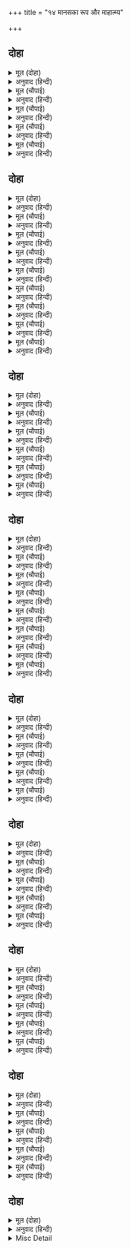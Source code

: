 +++
title = "१४ मानसका रूप और माहात्म्य"

+++


## दोहा


<details><summary>मूल (दोहा)</summary>

जस मानस जेहि बिधि भयउ जग प्रचार जेहि हेतु।  
अब सोइ कहउँ प्रसंग सब सुमिरि उमा बृषकेतु॥ ३५॥
</details>

<details><summary>अनुवाद (हिन्दी)</summary>

यह रामचरितमानस जैसा है, जिस प्रकार बना है और जिस हेतुसे जगत् में इसका प्रचार हुआ, अब वही सब कथा मैं श्रीउमा-महेश्वरका स्मरण करके कहता हूँ॥ ३५॥
</details>

<details><summary>मूल (चौपाई)</summary>

संभु प्रसाद सुमति हियँ हुलसी।  
रामचरितमानस कबि तुलसी॥  
करइ मनोहर मति अनुहारी।  
सुजन सुचित सुनि लेहु सुधारी॥
</details>

<details><summary>अनुवाद (हिन्दी)</summary>

श्रीशिवजीकी कृपासे उसके हृदयमें सुन्दर बुद्धिका विकास हुआ, जिससे यह तुलसीदास श्रीरामचरितमानसका कवि हुआ। अपनी बुद्धिके अनुसार तो वह इसे मनोहर ही बनाता है। किंतु फिर भी हे सज्जनो! सुन्दर चित्तसे सुनकर इसे आप सुधार लीजिये॥ १॥
</details>

<details><summary>मूल (चौपाई)</summary>

सुमति भूमि थल हृदय अगाधू।  
बेद पुरान उदधि घन साधू॥  
बरषहिं राम सुजस बर बारी।  
मधुर मनोहर मंगलकारी॥
</details>

<details><summary>अनुवाद (हिन्दी)</summary>

सुन्दर (सात्त्विकी) बुद्धि भूमि है, हृदय ही उसमें गहरा स्थान है, वेद-पुराण समुद्र हैं और साधु-संत मेघ हैं। वे (साधुरूपी मेघ) श्रीरामजीके सुयशरूपी सुन्दर, मधुर, मनोहर और मङ्गलकारी जलकी वर्षा करते हैं॥ २॥
</details>

<details><summary>मूल (चौपाई)</summary>

लीला सगुन जो कहहिं बखानी।  
सोइ स्वच्छता करइ मल हानी॥  
प्रेम भगति जो बरनि न जाई।  
सोइ मधुरता सुसीतलताई॥
</details>

<details><summary>अनुवाद (हिन्दी)</summary>

सगुण लीलाका जो विस्तारसे वर्णन करते हैं, वही राम-सुयशरूपी जलकी निर्मलता है, जो मलका नाश करती है; और जिस प्रेमाभक्तिका वर्णन नहीं किया जा सकता, वही इस जलकी मधुरता और सुन्दर शीतलता है॥ ३॥
</details>

<details><summary>मूल (चौपाई)</summary>

सो जल सुकृत सालि हित होई।  
राम भगत जन जीवन सोई॥  
मेधा महि गत सो जल पावन।  
सकिलि श्रवन मग चलेउ सुहावन॥  
भरेउ सुमानस सुथल थिराना।  
सुखद सीत रुचि चारु चिराना॥
</details>

<details><summary>अनुवाद (हिन्दी)</summary>

वह (राम-सुयशरूपी) जल सत्कर्मरूपी धानके लिये हितकर है और श्रीरामजीके भक्तोंका तो जीवन ही है। वह पवित्र जल बुद्धिरूपी पृथ्वीपर गिरा और सिमटकर सुहावने कानरूपी मार्गसे चला और मानस (हृदय) रूपी श्रेष्ठ स्थानमें भरकर वहीं स्थिर हो गया। वही पुराना होकर सुन्दर, रुचिकर, शीतल और सुखदायी हो गया॥ ४-५॥
</details>

## दोहा


<details><summary>मूल (दोहा)</summary>

सुठि सुंदर संबाद बर बिरचे बुद्धि बिचारि।  
तेइ एहि पावन सुभग सर घाट मनोहर चारि॥ ३६॥
</details>

<details><summary>अनुवाद (हिन्दी)</summary>

इस कथामें बुद्धिसे विचारकर जो चार अत्यन्त सुन्दर और उत्तम संवाद (भुशुण्डि-गरुड़, शिव-पार्वती, याज्ञवल्क्य-भरद्वाज और तुलसीदास और संत) रचे हैं, वही इस पवित्र और सुन्दर सरोवरके चार मनोहर घाट हैं॥ ३६॥
</details>

<details><summary>मूल (चौपाई)</summary>

सप्त प्रबंध सुभग सोपाना।  
ग्यान नयन निरखत मन माना॥  
रघुपति महिमा अगुन अबाधा।  
बरनब सोइ बर बारि अगाधा॥
</details>

<details><summary>अनुवाद (हिन्दी)</summary>

सात काण्ड ही इस मानस-सरोवरकी सुन्दर सात सीढ़ियाँ हैं, जिनको ज्ञानरूपी नेत्रोंसे देखते ही मन प्रसन्न हो जाता है। श्रीरघुनाथजीकी निर्गुण (प्राकृतिक गुणोंसे अतीत) और निर्बाध (एकरस) महिमाका जो वर्णन किया जायगा, वही इस सुन्दर जलकी अथाह गहराई है॥ १॥
</details>

<details><summary>मूल (चौपाई)</summary>

राम सीय जस सलिल सुधासम।  
उपमा बीचि बिलास मनोरम॥  
पुरइनि सघन चारु चौपाई।  
जुगुति मंजु मनि सीप सुहाई॥
</details>

<details><summary>अनुवाद (हिन्दी)</summary>

श्रीरामचन्द्रजी और सीताजीका यश अमृतके समान जल है। इसमें जो उपमाएँ दी गयी हैं वही तरङ्गोंका मनोहर विलास है। सुन्दर चौपाइयाँ ही इसमें घनी फैली हुई पुरइन (कमलिनी) हैं और कविताकी युक्तियाँ सुन्दर मणि (मोती) उत्पन्न करनेवाली सुहावनी सीपियाँ हैं॥ २॥
</details>

<details><summary>मूल (चौपाई)</summary>

छंद सोरठा सुंदर दोहा।  
सोइ बहुरंग कमल कुल सोहा॥  
अरथ अनूप सुभाव सुभासा।  
सोइ पराग मकरंद सुबासा॥
</details>

<details><summary>अनुवाद (हिन्दी)</summary>

जो सुन्दर छन्द, सोरठे और दोहे हैं, वही इसमें बहुरंगे कमलोंके समूह सुशोभित हैं। अनुपम अर्थ, ऊँचे भाव और सुन्दर भाषा ही पराग (पुष्परज), मकरन्द(पुष्परस) और सुगन्ध हैं॥ ३॥
</details>

<details><summary>मूल (चौपाई)</summary>

सुकृत पुंज मंजुल अलि माला।  
ग्यान बिराग बिचार मराला॥  
धुनि अवरेब कबित गुन जाती।  
मीन मनोहर ते बहु भाँती॥
</details>

<details><summary>अनुवाद (हिन्दी)</summary>

सत्कर्मों (पुण्यों) के पुञ्ज भौंरोंकी सुन्दर पंक्तियाँ हैं, ज्ञान, वैराग्य और विचार हंस हैं। कविताकी ध्वनि वक्रोक्ति, गुण और जाति ही अनेकों प्रकारकी मनोहर मछलियाँ हैं॥ ४॥
</details>

<details><summary>मूल (चौपाई)</summary>

अरथ धरम कामादिक चारी।  
कहब ग्यान बिग्यान बिचारी॥  
नव रस जप तप जोग बिरागा।  
ते सब जलचर चारु तड़ागा॥
</details>

<details><summary>अनुवाद (हिन्दी)</summary>

अर्थ, धर्म, काम, मोक्ष—ये चारों, ज्ञान-विज्ञानका विचारके कहना, काव्यके नौ रस, जप, तप, योग और वैराग्यके प्रसंग—ये सब इस सरोवरके सुन्दर जलचर जीव हैं॥ ५॥
</details>

<details><summary>मूल (चौपाई)</summary>

सुकृती साधु नाम गुन गाना।  
ते बिचित्र जलबिहग समाना॥  
संतसभा चहुँ दिसि अवँराई।  
श्रद्धा रितु बसंत सम गाई॥
</details>

<details><summary>अनुवाद (हिन्दी)</summary>

सुकृती (पुण्यात्मा) जनोंके, साधुओंके और श्रीरामनामके गुणोंका गान ही विचित्र जल-पक्षियोंके समान है। संतोंकी सभा ही इस सरोवरके चारों ओरकी अमराई (आमकी बगीचियाँ) हैं और श्रद्धा वसन्त ऋतुके समान कही गयी है॥ ६॥
</details>

<details><summary>मूल (चौपाई)</summary>

भगति निरूपन बिबिध बिधाना।  
छमा दया दम लता बिताना॥  
सम जम नियम फूल फल ग्याना।  
हरि पद रति रस बेद बखाना॥
</details>

<details><summary>अनुवाद (हिन्दी)</summary>

नाना प्रकारसे भक्तिका निरूपण और क्षमा, दया तथा दम (इन्द्रियनिग्रह) लताओंके मण्डप हैं। मनका निग्रह, यम (अहिंसा, सत्य, अस्तेय, ब्रह्मचर्य और अपरिग्रह), नियम (शौच, संतोष, तप, स्वाध्याय और ईश्वरप्रणिधान) ही उनके फूल हैं, ज्ञान फल है और श्रीहरिके चरणोंमें प्रेम ही इस ज्ञानरूपी फलका रस है। ऐसा वेदोंने कहा है॥ ७॥
</details>

<details><summary>मूल (चौपाई)</summary>

औरउ कथा अनेक प्रसंगा।  
तेइ सुक पिक बहुबरन बिहंगा॥
</details>

<details><summary>अनुवाद (हिन्दी)</summary>

इस (रामचरितमानस) में और भी जो अनेक प्रसङ्गोंकी कथाएँ हैं, वे ही इसमें तोते, कोयल आदि रंग-बिरंगे पक्षी हैं॥ ८॥
</details>

## दोहा


<details><summary>मूल (दोहा)</summary>

पुलक बाटिका बाग बन सुख सुबिहंग बिहारु।  
माली सुमन सनेह जल सींचत लोचन चारु॥ ३७॥
</details>

<details><summary>अनुवाद (हिन्दी)</summary>

कथामें जो रोमाञ्च होता है वही वाटिका, बाग और वन हैं; और जो सुख होता है, वही सुन्दर पक्षियोंका विहार है। निर्मल मन ही माली है जो प्रेमरूपी जलसे सुन्दर नेत्रोंद्वारा उनको सींचता है॥ ३७॥
</details>

<details><summary>मूल (चौपाई)</summary>

जे गावहिं यह चरित सँभारे।  
तेइ एहि ताल चतुर रखवारे॥  
सदा सुनहिं सादर नर नारी।  
तेइ सुरबर मानस अधिकारी॥
</details>

<details><summary>अनुवाद (हिन्दी)</summary>

जो लोग इस चरित्रको सावधानीसे गाते हैं, वे ही इस तालाबके चतुर रखवाले हैं और जो स्त्री-पुरुष सदा आदरपूर्वक इसे सुनते हैं, वे ही इस सुन्दर मानसके अधिकारी उत्तम देवता हैं॥ १॥
</details>

<details><summary>मूल (चौपाई)</summary>

अति खल जे बिषई बग कागा।  
एहि सर निकट न जाहिं अभागा॥  
संबुक भेक सेवार समाना।  
इहाँ न बिषय कथा रस नाना॥
</details>

<details><summary>अनुवाद (हिन्दी)</summary>

जो अति दुष्ट और विषयी हैं वे अभागे बगुले और कौवे हैं, जो इस सरोवरके समीप नहीं जाते। क्योंकि यहाँ (इस मानस-सरोवरमें) घोंघे, मेढक और सेवारके समान विषय-रसकी नाना कथाएँ नहीं हैं॥ २॥
</details>

<details><summary>मूल (चौपाई)</summary>

तेहि कारन आवत हियँ हारे।  
कामी काक बलाक बिचारे॥  
आवत एहिं सर अति कठिनाई।  
राम कृपा बिनु आइ न जाई॥
</details>

<details><summary>अनुवाद (हिन्दी)</summary>

इसी कारण बेचारे कौवे और बगुलेरूपी विषयी लोग यहाँ आते हुए हृदयमें हार मान जाते हैं। क्योंकि इस सरोवरतक आनेमें कठिनाइयाँ बहुत हैं। श्रीरामजीकी कृपा बिना यहाँ नहीं आया जाता॥ ३॥
</details>

<details><summary>मूल (चौपाई)</summary>

कठिन कुसंग कुपंथ कराला।  
तिन्ह के बचन बाघ हरि ब्याला॥  
गृह कारज नाना जंजाला।  
ते अति दुर्गम सैल बिसाला॥
</details>

<details><summary>अनुवाद (हिन्दी)</summary>

घोर कुसंग ही भयानक बुरा रास्ता है; उन कुसंगियोंके वचन ही बाघ, सिंह और साँप हैं। घरके काम-काज और गृहस्थीके भाँति-भाँतिके जंजाल ही अत्यन्त दुर्गम बड़े-बड़े पहाड़ हैं॥ ४॥
</details>

<details><summary>मूल (चौपाई)</summary>

बन बहु बिषम मोह मद माना।  
नदीं कुतर्क भयंकर नाना॥
</details>

<details><summary>अनुवाद (हिन्दी)</summary>

मोह, मद और मान ही बहुत-से बीहड़ वन हैं और नाना प्रकारके कुतर्क ही भयानक नदियाँ हैं॥ ५॥
</details>

## दोहा


<details><summary>मूल (दोहा)</summary>

जे श्रद्धा संबल रहित नहिं संतन्ह कर साथ।  
तिन्ह कहुँ मानस अगम अति जिन्हहि न प्रिय रघुनाथ॥ ३८॥
</details>

<details><summary>अनुवाद (हिन्दी)</summary>

जिनके पास श्रद्धारूपी राह-खर्च नहीं है और संतोंका साथ नहीं है और जिनको श्रीरघुनाथजी प्रिय नहीं हैं, उनके लिये यह मानस अत्यन्त ही अगम है। (अर्थात् श्रद्धा, सत्संग और भगवत्प्रेमके बिना कोई इसको नहीं पा सकता)॥ ३८॥
</details>

<details><summary>मूल (चौपाई)</summary>

जौं करि कष्ट जाइ पुनि कोई।  
जातहिं नीद जुड़ाई होई॥  
जड़ता जाड़ बिषम उर लागा।  
गएहुँ न मज्जन पाव अभागा॥
</details>

<details><summary>अनुवाद (हिन्दी)</summary>

यदि कोई मनुष्य कष्ट उठाकर वहाँतक पहुँच भी जाय, तो वहाँ जाते ही उसे नींदरूपी जूड़ी आ जाती है। हृदयमें मूर्खतारूपी बड़ा कड़ा जाड़ा लगने लगता है, जिससे वहाँ जाकर भी वह अभागा स्नान नहीं कर पाता॥ १॥
</details>

<details><summary>मूल (चौपाई)</summary>

करि न जाइ सर मज्जन पाना।  
फिरि आवइ समेत अभिमाना॥  
जौं बहोरि कोउ पूछन आवा।  
सर निंदा करि ताहि बुझावा॥
</details>

<details><summary>अनुवाद (हिन्दी)</summary>

उससे उस सरोवरमें स्नान और उसका जलपान तो किया नहीं जाता, वह अभिमानसहित लौट आता है। फिर यदि कोई उससे (वहाँका हाल) पूछने आता है, तो वह (अपने अभाग्यकी बात न कहकर) सरोवरकी निन्दा करके उसे समझाता है॥ २॥
</details>

<details><summary>मूल (चौपाई)</summary>

सकल बिघ्न ब्यापहिं नहिं तेही।  
राम सुकृपाँ बिलोकहिं जेही॥  
सोइ सादर सर मज्जनु करई।  
महा घोर त्रयताप न जरई॥
</details>

<details><summary>अनुवाद (हिन्दी)</summary>

ये सारे विघ्न उसको नहीं व्यापते (बाधा नहीं देते) जिसे श्रीरामचन्द्रजी सुन्दर कृपाकी दृष्टिसे देखते हैं। वही आदरपूर्वक इस सरोवरमें स्नान करता है और महान् भयानक त्रितापसे (आध्यात्मिक, आधिदैविक, आधिभौतिक तापोंसे) नहीं जलता॥ ३॥
</details>

<details><summary>मूल (चौपाई)</summary>

ते नर यह सर तजहिं न काऊ।  
जिन्ह कें राम चरन भल भाऊ॥  
जो नहाइ चह एहिं सर भाई।  
सो सतसंग करउ मन लाई॥
</details>

<details><summary>अनुवाद (हिन्दी)</summary>

जिनके मनमें श्रीरामचन्द्रजीके चरणोंमें सुन्दर प्रेम है, वे इस सरोवरको कभी नहीं छोड़ते। हे भाई! जो इस सरोवरमें स्नान करना चाहे वह मन लगाकर सत्संग करे॥ ४॥
</details>

<details><summary>मूल (चौपाई)</summary>

अस मानस मानस चख चाही।  
भइ कबि बुद्धि बिमल अवगाही॥  
भयउ हृदयँ आनंद उछाहू।  
उमगेउ प्रेम प्रमोद प्रबाहू॥
</details>

<details><summary>अनुवाद (हिन्दी)</summary>

ऐसे मानस-सरोवरको हृदयके नेत्रोंसे देखकर और उसमें गोता लगाकर कविकी बुद्धि निर्मल हो गयी, हृदयमें आनन्द और उत्साह भर गया और प्रेम तथा आनन्दका प्रवाह उमड़ आया॥ ५॥
</details>

<details><summary>मूल (चौपाई)</summary>

चली सुभग कबिता सरिता सो।  
राम बिमल जस जल भरिता सो॥  
सरजू नाम सुमंगल मूला।  
लोक बेद मत मंजुल कूला॥
</details>

<details><summary>अनुवाद (हिन्दी)</summary>

उससे वह सुन्दर कवितारूपी नदी बह निकली, जिसमें श्रीरामजीका निर्मल यशरूपी जल भरा है। इस(कवितारूपिणी नदी) का नाम सरयू है, जो सम्पूर्ण सुन्दर मङ्गलोंकी जड़ है। लोकमत और वेदमत इसके दो सुन्दर किनारे हैं॥ ६॥
</details>

<details><summary>मूल (चौपाई)</summary>

नदी पुनीत सुमानस नंदिनि।  
कलिमल तृन तरु मूल निकंदिनि॥
</details>

<details><summary>अनुवाद (हिन्दी)</summary>

यह सुन्दर मानस-सरोवरकी कन्या सरयू नदी बड़ी पवित्र है और कलियुगके (छोटे-बड़े) पापरूपी तिनकों और वृक्षोंको जड़से उखाड़ फेंकनेवाली है॥ ७॥
</details>

## दोहा


<details><summary>मूल (दोहा)</summary>

श्रोता त्रिबिध समाज पुर ग्राम नगर दुहुँ कूल।  
संतसभा अनुपम अवध सकल सुमंगल मूल॥ ३९॥
</details>

<details><summary>अनुवाद (हिन्दी)</summary>

तीनों प्रकारके श्रोताओंका समाज ही इस नदीके दोनों किनारोंपर बसे हुए पुरवे, गाँव और नगर हैं; और संतोंकी सभा ही सब सुन्दर मङ्गलोंकी जड़ अनुपम अयोध्याजी है॥ ३९॥
</details>

<details><summary>मूल (चौपाई)</summary>

रामभगति सुरसरितहि जाई।  
मिली सुकीरति सरजु सुहाई॥  
सानुज राम समर जसु पावन।  
मिलेउ महानदु सोन सुहावन॥
</details>

<details><summary>अनुवाद (हिन्दी)</summary>

सुन्दर कीर्तिरूपी सुहावनी सरयूजी रामभक्तिरूपी गङ्गाजीमें जा मिलीं। छोटे भाई लक्ष्मणसहित श्रीरामजीके युद्धका पवित्र यशरूपी सुहावना महानद सोन उसमें आ मिला॥ १॥
</details>

<details><summary>मूल (चौपाई)</summary>

जुग बिच भगति देवधुनि धारा।  
सोहति सहित सुबिरति बिचारा॥  
त्रिबिध ताप त्रासक तिमुहानी।  
राम सरूप सिंधु समुहानी॥
</details>

<details><summary>अनुवाद (हिन्दी)</summary>

दोनोंके बीचमें भक्तिरूपी गङ्गाजीकी धारा ज्ञान और वैराग्यके सहित शोभित हो रही है। ऐसी तीनों तापोंको डरानेवाली यह तिमुहानी नदी रामस्वरूपरूपी समुद्रकी ओर जा रही है॥ २॥
</details>

<details><summary>मूल (चौपाई)</summary>

मानस मूल मिली सुरसरिही।  
सुनत सुजन मन पावन करिही॥  
बिच बिच कथा बिचित्र बिभागा।  
जनु सरि तीर तीर बन बागा॥
</details>

<details><summary>अनुवाद (हिन्दी)</summary>

इस (कीर्तिरूपी सरयू) का मूल मानस (श्रीरामचरित) है और यह (रामभक्तिरूपी) गङ्गाजीमें मिली है, इसलिये यह सुननेवाले सज्जनोंके मनको पवित्र कर देगी। इसके बीच-बीचमें जो भिन्न-भिन्न प्रकारकी विचित्र कथाएँ हैं वे ही मानो नदीतटके आस-पासके वन और बाग हैं॥ ३॥
</details>

<details><summary>मूल (चौपाई)</summary>

उमा महेस बिबाह बराती।  
ते जलचर अगनित बहुभाँती॥  
रघुबर जनम अनंद बधाई।  
भवँर तरंग मनोहरताई॥
</details>

<details><summary>अनुवाद (हिन्दी)</summary>

श्रीपार्वतीजी और शिवजीके विवाहके बराती इस नदीमें बहुत प्रकारके असंख्य जलचर जीव हैं। श्रीरघुनाथजीके जन्मकी आनन्द-बधाइयाँ ही इस नदीके भँवर और तरंगोंकी मनोहरता है॥ ४॥
</details>

## दोहा


<details><summary>मूल (दोहा)</summary>

बालचरित चहु बंधु के बनज बिपुल बहुरंग।  
नृप रानी परिजन सुकृत मधुकर बारि बिहंग॥ ४०॥
</details>

<details><summary>अनुवाद (हिन्दी)</summary>

चारों भाइयोंके जो बालचरित हैं, वे ही इसमें खिले हुए रंग-बिरंगे बहुत-से कमल हैं।  महाराज श्रीदशरथजी तथा उनकी रानियों और कुटुम्बियोंके सत्कर्म (पुण्य) ही भ्रमर और जल पक्षी हैं॥ ४०॥
</details>

<details><summary>मूल (चौपाई)</summary>

सीय स्वयंबर कथा सुहाई।  
सरित सुहावनि सो छबि छाई॥  
नदीनाव पटु प्रस्न अनेका।  
केवट कुसल उतर सबिबेका॥
</details>

<details><summary>अनुवाद (हिन्दी)</summary>

श्रीसीताजीके स्वयंवरकी जो सुन्दर कथा है, वही इस नदीमें सुहावनी छबि छा रही है। अनेकों सुन्दर विचारपूर्ण प्रश्न ही इस नदीकी नावें हैं और उनके विवेकयुक्त उत्तर ही चतुर केवट हैं॥ १॥
</details>

<details><summary>मूल (चौपाई)</summary>

सुनि अनुकथन परस्पर होई।  
पथिक समाज सोह सरि सोई॥  
घोर धार भृगुनाथ रिसानी।  
घाट सुबद्ध राम बर बानी॥
</details>

<details><summary>अनुवाद (हिन्दी)</summary>

इस कथाको सुनकर पीछे जो आपसमें चर्चा होती है, वही इस नदीके सहारे-सहारे चलनेवाले यात्रियोंका समाज शोभा पा रहा है। परशुरामजीका क्रोध इस नदीकी भयानक धारा है और श्रीरामचन्द्रजीके श्रेष्ठ वचन ही सुन्दर बँधे हुए घाट हैं॥ २॥
</details>

<details><summary>मूल (चौपाई)</summary>

सानुज राम बिबाह उछाहू।  
सो सुभ उमग सुखद सब काहू॥  
कहत सुनत हरषहिं पुलकाहीं।  
ते सुकृती मन मुदित नहाहीं॥
</details>

<details><summary>अनुवाद (हिन्दी)</summary>

भाइयोंसहित श्रीरामचन्द्रजीके विवाहका उत्साह ही इस कथा-नदीकी कल्याणकारिणी बाढ़ है, जो सभीको सुख देनेवाली है। इसके कहने-सुननेमें जो हर्षित और पुलकित होते हैं, वे ही पुण्यात्मा पुरुष हैं, जो प्रसन्न मनसे इस नदीमें नहाते हैं॥ ३॥
</details>

<details><summary>मूल (चौपाई)</summary>

राम तिलक हित मंगल साजा।  
परब जोग जनु जुरे समाजा॥  
काई कुमति केकई केरी।  
परी जासु फल बिपति घनेरी॥
</details>

<details><summary>अनुवाद (हिन्दी)</summary>

श्रीरामचन्द्रजीके राजतिलकके लिये जो मङ्गल-साज सजाया गया, वही मानो पर्वके समय इस नदीपर यात्रियोंके समूह इकट्ठे हुए हैं। कैकेयीकी कुबुद्धि ही इस नदीमें काई है, जिसके फलस्वरूप बड़ी भारी विपत्ति आ पड़ी॥ ४॥
</details>

## दोहा


<details><summary>मूल (दोहा)</summary>

समन अमित उतपात सब भरतचरित जपजाग।  
कलि अघ खल अवगुन कथन ते जलमल बग काग॥ ४१॥
</details>

<details><summary>अनुवाद (हिन्दी)</summary>

सम्पूर्ण अनगिनत उत्पातोंको शान्त करनेवाला भरतजीका चरित्र नदी-तटपर किया जानेवाला जपयज्ञ है। कलियुगके पापों और दुष्टोंके अवगुणोंके जो वर्णन हैं वे ही इस नदीके जलका कीचड़ और बगुले-कौए हैं॥ ४१॥
</details>

<details><summary>मूल (चौपाई)</summary>

कीरति सरित छहूँ रितु रूरी।  
समय सुहावनि पावनि भूरी॥  
हिम हिमसैलसुता सिव ब्याहू।  
सिसिर सुखद प्रभु जनम उछाहू॥
</details>

<details><summary>अनुवाद (हिन्दी)</summary>

यह कीर्तिरूपिणी नदी छहों ऋतुओंमें सुन्दर है। सभी समय यह परम सुहावनी और अत्यन्त पवित्र है। इसमें शिव-पार्वतीका विवाह हेमन्त ऋतु है। श्रीरामचन्द्रजीके जन्मका उत्सव सुखदायी शिशिर ऋतु है॥ १॥
</details>

<details><summary>मूल (चौपाई)</summary>

बरनब राम बिबाह समाजू।  
सो मुद मंगलमय रितुराजू॥  
ग्रीषम दुसह राम बनगवनू।  
पंथकथा खर आतप पवनू॥
</details>

<details><summary>अनुवाद (हिन्दी)</summary>

श्रीरामचन्द्रजीके विवाह-समाजका वर्णन ही आनन्द-मङ्गलमय ऋतुराज वसंत है। श्रीरामजीका वनगमन दुःसह ग्रीष्म-ऋतु है और मार्गकी कथा ही कड़ी धूप और लू है॥ २॥
</details>

<details><summary>मूल (चौपाई)</summary>

बरषा घोर निसाचर रारी।  
सुरकुल सालि सुमंगलकारी॥  
राम राज सुख बिनय बड़ाई।  
बिसद सुखद सोइ सरद सुहाई॥
</details>

<details><summary>अनुवाद (हिन्दी)</summary>

राक्षसोंके साथ घोर युद्ध ही वर्षा-ऋतु है, जो देवकुलरूपी धानके लिये सुन्दर कल्याण करनेवाली है। रामचन्द्रजीके राज्यकालका जो सुख, विनम्रता और बड़ाई है वही निर्मल सुख देनेवाली सुहावनी शरद्-ऋतु है॥ ३॥
</details>

<details><summary>मूल (चौपाई)</summary>

सती सिरोमनि सिय गुन गाथा।  
सोइ गुन अमल अनूपम पाथा॥  
भरत सुभाउ सुसीतलताई।  
सदा एकरस बरनि न जाई॥
</details>

<details><summary>अनुवाद (हिन्दी)</summary>

सती-शिरोमणि श्रीसीताजीके गुणोंकी जो कथा है, वही इस जलका निर्मल और अनुपम गुण है। श्रीभरतजीका स्वभाव इस नदीकी सुन्दर शीतलता है, जो सदा एक-सी रहती है और जिसका वर्णन नहीं किया जा सकता॥ ४॥
</details>

## दोहा


<details><summary>मूल (दोहा)</summary>

अवलोकनि बोलनि मिलनि प्रीति परसपर हास।  
भायप भलि चहु बंधु की जल माधुरी सुबास॥ ४२॥
</details>

<details><summary>अनुवाद (हिन्दी)</summary>

चारों भाइयोंका परस्पर देखना, बोलना, मिलना, एक-दूसरेसे प्रेम करना, हँसना और सुन्दर भाईपन इस जलकी मधुरता और सुगन्ध हैं॥ ४२॥
</details>

<details><summary>मूल (चौपाई)</summary>

आरति बिनय दीनता मोरी।  
लघुता ललित सुबारि न थोरी॥  
अदभुत सलिल सुनत गुनकारी।  
आस पिआस मनोमल हारी॥
</details>

<details><summary>अनुवाद (हिन्दी)</summary>

मेरा आर्तभाव, विनय और दीनता इस सुन्दर और निर्मल जलका कम हलकापन नहीं है (अर्थात् अत्यन्त हलकापन है)। यह जल बड़ा ही अनोखा है, जो सुननेसे ही गुण करता है और आशारूपी प्यासको और मनके मैलको दूर कर देता है॥ १॥
</details>

<details><summary>मूल (चौपाई)</summary>

राम सुप्रेमहि पोषत पानी।  
हरत सकल कलि कलुष गलानी॥  
भव श्रम सोषक तोषक तोषा।  
समन दुरित दुख दारिद दोषा॥
</details>

<details><summary>अनुवाद (हिन्दी)</summary>

यह जल श्रीरामचन्द्रजीके सुन्दर प्रेमको पुष्ट करता है, कलियुगके समस्त पापों और उनसे होनेवाली ग्लानिको हर लेता है। संसारके (जन्म-मृत्युरूप) श्रमको सोख लेता है, सन्तोषको भी सन्तुष्ट करता है और पाप, ताप, दरिद्रता और दोषोंको नष्ट कर देता है॥ २॥
</details>

<details><summary>मूल (चौपाई)</summary>

काम कोह मद मोह नसावन।  
बिमल बिबेक बिराग बढ़ावन॥  
सादर मज्जन पान किए तें।  
मिटहिं पाप परिताप हिए तें॥
</details>

<details><summary>अनुवाद (हिन्दी)</summary>

यह जल काम, क्रोध, मद और मोहका नाश करनेवाला और निर्मल ज्ञान और वैराग्यका बढ़ानेवाला है। इसमें आदरपूर्वक स्नान करनेसे और इसे पीनेसे हृदयमें रहनेवाले सब पाप-ताप मिट जाते हैं॥ ३॥
</details>

<details><summary>मूल (चौपाई)</summary>

जिन्ह एहिं बारि न मानस धोए।  
ते कायर कलिकाल बिगोए॥  
तृषित निरखि रबि कर भव बारी।  
फिरिहहिं मृग जिमि जीव दुखारी॥
</details>

<details><summary>अनुवाद (हिन्दी)</summary>

जिन्होंने इस (राम-सुयशरूपी) जलसे अपने हृदयको नहीं धोया, वे कायर कलिकालके द्वारा ठगे गये। जैसे प्यासा हिरन सूर्यकी किरणोंके रेतपर पड़नेसे उत्पन्न हुए जलके भ्रमको वास्तविक जल समझकर पीनेको दौड़ता है और जल न पाकर दुखी होता है, वैसे ही वे (कलियुगसे ठगे हुए) जीव भी (विषयोंके पीछे भटककर) दुःखी होंगे॥ ४॥
</details>

## दोहा


<details><summary>मूल (दोहा)</summary>

मति अनुहारि सुबारि गुन गन गनि मन अन्हवाइ।  
सुमिरि भवानी संकरहि कह कबि कथा सुहाइ॥ ४३(क)॥
</details>

<details><summary>अनुवाद (हिन्दी)</summary>

अपनी बुद्धिके अनुसार इस सुन्दर जलके गुणोंको विचारकर, उसमें अपने मनको स्नान कराकर और श्रीभवानी-शङ्करको स्मरण करके कवि (तुलसीदास) सुन्दर कथा कहता है॥ ४३(क)॥
</details>

<details><summary>Misc Detail</summary>


</details>
